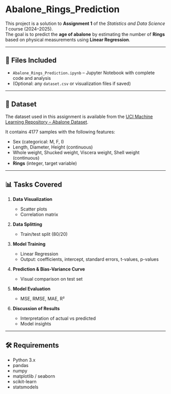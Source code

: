 # Abalone_Rings_Prediction

This project is a solution to **Assignment 1** of the *Statistics and Data Science 1* course (2024–2025).  
The goal is to predict the **age of abalone** by estimating the number of **Rings** based on physical measurements using **Linear Regression**.

---

## 📁 Files Included

- `Abalone_Rings_Prediction.ipynb` – Jupyter Notebook with complete code and analysis
- (Optional: any `dataset.csv` or visualization files if saved)

---

## 📌 Dataset

The dataset used in this assignment is available from the [UCI Machine Learning Repository – Abalone Dataset](https://archive.ics.uci.edu/dataset/1/abalone).

It contains 4177 samples with the following features:
- Sex (categorical: M, F, I)
- Length, Diameter, Height (continuous)
- Whole weight, Shucked weight, Viscera weight, Shell weight (continuous)
- **Rings** (integer, target variable)

---

## 📊 Tasks Covered

1. **Data Visualization**  
   - Scatter plots  
   - Correlation matrix  

2. **Data Splitting**  
   - Train/test split (80/20)  

3. **Model Training**  
   - Linear Regression  
   - Output: coefficients, intercept, standard errors, t-values, p-values  

4. **Prediction & Bias-Variance Curve**  
   - Visual comparison on test set  

5. **Model Evaluation**  
   - MSE, RMSE, MAE, R²  

6. **Discussion of Results**  
   - Interpretation of actual vs predicted  
   - Model insights  

---

## 🛠️ Requirements

- Python 3.x
- pandas
- numpy
- matplotlib / seaborn
- scikit-learn
- statsmodels



